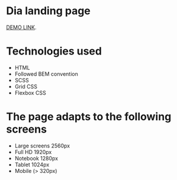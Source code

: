 # Dia landing page

[DEMO LINK](https://ilebo-stack.github.io/dia_landing_page/).

# Technologies used
- HTML
- Followed BEM convention
- SCSS
- Grid CSS
- Flexbox CSS

# The page adapts to the following screens
- Large screens 2560px
- Full HD 1920px
- Notebook 1280px
- Tablet 1024px
- Mobile (> 320px)
